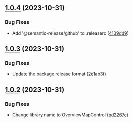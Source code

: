 ## [1.0.4](https://github.com/YuChunTsao/maplibre-gl-overview-map/compare/v1.0.3...v1.0.4) (2023-10-31)


### Bug Fixes

* Add '@semantic-release/github' to .releaserc ([4139dd9](https://github.com/YuChunTsao/maplibre-gl-overview-map/commit/4139dd996103009b15d1a7a5408d35a3bf540f8b))

## [1.0.3](https://github.com/YuChunTsao/maplibre-gl-overview-map/compare/v1.0.2...v1.0.3) (2023-10-31)


### Bug Fixes

* Update the package release format ([2e1ab3f](https://github.com/YuChunTsao/maplibre-gl-overview-map/commit/2e1ab3fff49f0f4aee2dead0d6193d5e5d8ace33))

## [1.0.2](https://github.com/YuChunTsao/maplibre-gl-overview-map/compare/v1.0.1...v1.0.2) (2023-10-31)


### Bug Fixes

* Change library name to OverviewMapControl ([bd2267c](https://github.com/YuChunTsao/maplibre-gl-overview-map/commit/bd2267ceba8a6d1084e5b8cffe8570735e46a6e6))
